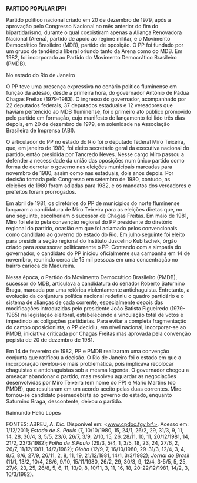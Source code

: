 **PARTIDO POPULAR (PP)**

Partido político nacional criado em 20 de dezembro de 1979, após a
aprovação pelo Congresso Nacional no mês anterior do fim do
bipartidarismo, durante o qual coexistiram apenas a Aliança Renovadora
Nacional (Arena), partido de apoio ao regime militar, e o Movimento
Democrático Brasileiro (MDB), partido de oposição. O PP foi fundado por
um grupo de tendência liberal oriundo tanto da Arena como do MDB. Em
1982, foi incorporado ao Partido do Movimento Democrático Brasileiro
(PMDB).

No estado do Rio de Janeiro

O PP teve uma presença expressiva no cenário político fluminense em
função da adesão, desde a primeira hora, do governador Antônio de Pádua
Chagas Freitas (1979-1983). O ingresso do governador, acompanhado por 22
deputados federais, 37 deputados estaduais e 12 vereadores que haviam
pertencido ao MDB fluminense, foi o primeiro ato público promovido pelo
partido em formação, cujo manifesto de lançamento foi lido três dias
depois, em 20 de dezembro de 1979, em solenidade na Associação
Brasileira de Imprensa (ABI).

O articulador do PP no estado do Rio foi o deputado federal Miro
Teixeira, que, em janeiro de 1980, foi eleito secretário geral da
executiva nacional do partido, então presidida por Tancredo Neves. Nesse
cargo Miro passou a defender a necessidade da união das oposições num
único partido como forma de derrotar o governo nas eleições municipais
marcadas para novembro de 1980, assim como nas estaduais, dois anos
depois. Por decisão tomada pelo Congresso em setembro de 1980, contudo,
as eleições de 1980 foram adiadas para 1982, e os mandatos dos
vereadores e prefeitos foram prorrogados.

Em abril de 1981, os diretórios do PP de municípios do norte fluminense
lançaram a candidatura de Miro Teixeira para as eleições diretas que, no
ano seguinte, escolheriam o sucessor de Chagas Freitas. Em maio de 1981,
Miro foi eleito pela convenção regional do PP presidente do diretório
regional do partido, ocasião em que foi aclamado pelos convencionais
como candidato ao governo do estado do Rio. Em julho seguinte foi eleito
para presidir a seção regional do Instituto Juscelino Kubitschek, órgão
criado para assessorar politicamente o PP. Contando com a simpatia do
governador, o candidato do PP iniciou oficialmente sua campanha em 14 de
novembro, reunindo cerca de 15 mil pessoas em uma concentração no bairro
carioca de Madureira.

Nessa época, o Partido do Movimento Democrático Brasileiro (PMDB),
sucessor do MDB, articulava a candidatura do senador Roberto Saturnino
Braga, marcada por uma retórica violentamente antichaguista. Entretanto,
a evolução da conjuntura política nacional redefiniu o quadro partidário
e o sistema de alianças de cada corrente, especialmente depois das
modificações introduzidas pelo presidente João Batista Figueiredo
(1979-1985) na legislação eleitoral, estabelecendo a vinculação total de
votos e impedindo as coligações partidárias. Para evitar a completa
fragmentação do campo oposicionista, o PP decidiu, em nível nacional,
incorporar-se ao PMDB, iniciativa criticada por Chagas Freitas mas
aprovada pela convenção pepista de 20 de dezembro de 1981.

Em 14 de fevereiro de 1982, PP e PMDB realizaram uma convenção conjunta
que ratificou a decisão. O Rio de Janeiro foi o estado em que a
incorporação revelou-se mais problemática, pois implicava recolocar
chaguistas e antichaguistas sob a mesma legenda. O governador chegou a
ameaçar abandonar o partido, mas resolveu aguardar as negociações
desenvolvidas por Miro Teixeira (em nome do PP) e Mário Martins (do
PMDB), que resultaram em um acordo aceito pelas duas correntes. Miro
tornou-se candidato peemedebista ao governo do estado, enquanto
Saturnino Braga, descontente, deixou o partido.

Raimundo Helio Lopes

FONTES: ABREU, A. *Dic*. Disponível em: \<www.cpdoc.fgv.br\>. Acesso em:
1/12/2011; *Estado de S. Paulo* (7, 10/10/1980, 15, 24/1, 26/2, 29,
31/3, 9, 11, 14, 28, 30/4, 3, 5/5, 23/6, 26/7, 3/9, 2/10, 15, 26, 28/11,
10, 11, 20/12/1981, 14, 21/2, 23/3/1982); *Folha de S.Paulo* (29/3, 5/4,
1, 3/5, 18, 23, 24, 27/6, 2, 26/7, 11/12/1981, 14/2/1982); *Globo*
(12/9, 7, 16/10/1980, 29-31/3, 12/4, 3, 4, 8/5, 8/6, 27/9, 26/11, 2, 8,
11, 19, 21/12/1981, 14/1, 3/3/1982); *Jornal do Brasil* (11/1, 13/2,
10/4, 28/6, 9/10, 15/11/1980, 26/2, 29, 30/3, 9, 12/4, 3-5/5, 5, 25,
27/6, 23, 25, 26/8, 5, 6, 11, 13/9, 8, 10/11, 3, 11, 16, 18,
20-22/12/1981, 14/2, 3, 10/3/1982).
